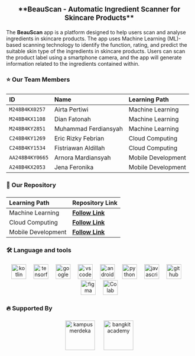 <div align="center" style="font-size:16px;font-weight:800">
<h3>**BeauScan - Automatic Ingredient Scanner for Skincare Products**</h3>
</div>



The **BeauScan** app is a platform designed to help users scan and analyse ingredients in skincare products. The app uses Machine Learning (ML)-based scanning technology to identify the function, rating, and predict the suitable skin type of the ingredients in skincare products. Users can scan the product label using a smartphone camera, and the app will generate information related to the ingredients contained within.


###

<h3 align="left">⭐  Our Team Members</h3>

###

| ID              | Name                          | Learning Path       |
|:----------------|:------------------------------|:--------------------|
| `M248B4KX0257`   | Airta Pertiwi                 | Machine Learning    |
| `M248B4KX1108`   | Dian Fatonah                  | Machine Learning    |
| `M248B4KY2851`   | Muhammad Ferdiansyah          | Machine Learning    |
| `C248B4KY1269`   | Eric Rizky Febrian            | Cloud Computing     |
| `C248B4KY1534`   | Fistriawan Aldillah           | Cloud Computing     |
| `AA248B4KY0665`  | Arnora Mardiansyah            | Mobile Development  |
| `A248B4KX2053`   | Jena Feronika                 | Mobile Development  |

###

<h3 align="left">📑 Our Repository</h3>

###


| Learning Path      | Repository  Link                                                         |
|:-------------------|:-------------------------------------------------------------------------|
| Machine Learning   | **[Follow Link](https://github.com/Jenaferonika/skincare_apps/tree/main/Machine%20Learning)**          |
| Cloud Computing    | **[Follow Link](https://github.com/Jenaferonika/skincare_apps/tree/main/Cloud%20Computing)**         |
| Mobile Development | **[Follow Link](https://github.com/Jenaferonika/skincare_apps/tree/main/mobile%20development)**        |





<h3 align="left">🛠 Language and tools</h3>

###

<div align="center">
  <img src="https://cdn.jsdelivr.net/gh/devicons/devicon/icons/kotlin/kotlin-original.svg" height="40" alt="kotlin logo"  />
  <img width="12" />
  <img src="https://cdn.jsdelivr.net/gh/devicons/devicon/icons/tensorflow/tensorflow-original.svg" height="40" alt="tensorflow logo"  />
  <img width="12" />
  <img src="https://cdn.jsdelivr.net/gh/devicons/devicon/icons/googlecloud/googlecloud-original.svg" height="40" alt="google cloud logo"  />
  <img width="12" />
  <img src="https://cdn.jsdelivr.net/gh/devicons/devicon/icons/vscode/vscode-original.svg" height="40" alt="vscode logo"  />
  <img width="12" />
  <img src="https://cdn.jsdelivr.net/gh/devicons/devicon/icons/androidstudio/androidstudio-original.svg" height="40" alt="android studio logo"  />
  <img width="12" />
  <img src="https://cdn.jsdelivr.net/gh/devicons/devicon/icons/python/python-original.svg" height="40" alt="python logo"  />
  <img width="12" />
  <img src="https://cdn.jsdelivr.net/gh/devicons/devicon/icons/javascript/javascript-original.svg" height="40" alt="javascript logo"  />
  <img width="12" />
  <img src="https://cdn.jsdelivr.net/gh/devicons/devicon/icons/github/github-original.svg" height="40" alt="github logo"  />
  <img width="12" />
  <img src="https://cdn.jsdelivr.net/gh/devicons/devicon/icons/figma/figma-original.svg" height="40" alt="figma logo"  />
  <img width="12" />
  <img src="https://upload.wikimedia.org/wikipedia/commons/d/d0/Google_Colaboratory_SVG_Logo.svg" height="40" alt="Colab logo"  />
</div>

###

<h3 align="left">🔥 Supported By</h3>

###

<div align="center">
  <img src="https://lldikti10.id/public/img/informasi/berita/MASTER.png" height="80" alt="kampus merdeka" style="margin-right:20px;"/>
  <img src="https://storage.googleapis.com/kampusmerdeka_kemdikbud_go_id/mitra/mitra_af66db2e-0997-4f52-9cc0-a14412eeeab9.png" height="80" alt="bangkit academy" style="margin-right:left0px;"/>
  
</div>

###
